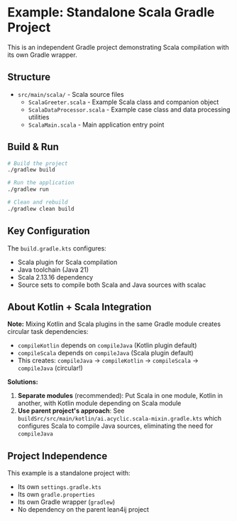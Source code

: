 # Example: Standalone Scala Gradle Project

This is an independent Gradle project demonstrating Scala compilation with its own Gradle wrapper.

## Structure

- `src/main/scala/` - Scala source files
  - `ScalaGreeter.scala` - Example Scala class and companion object
  - `ScalaDataProcessor.scala` - Example case class and data processing utilities
  - `ScalaMain.scala` - Main application entry point

## Build & Run

```bash
# Build the project
./gradlew build

# Run the application
./gradlew run

# Clean and rebuild
./gradlew clean build
```

## Key Configuration

The `build.gradle.kts` configures:
- Scala plugin for Scala compilation
- Java toolchain (Java 21)
- Scala 2.13.16 dependency
- Source sets to compile both Scala and Java sources with scalac

## About Kotlin + Scala Integration

**Note:** Mixing Kotlin and Scala plugins in the same Gradle module creates circular task dependencies:
- `compileKotlin` depends on `compileJava` (Kotlin plugin default)
- `compileScala` depends on `compileJava` (Scala plugin default)
- This creates: `compileJava` → `compileKotlin` → `compileScala` → `compileJava` (circular!)

**Solutions:**
1. **Separate modules** (recommended): Put Scala in one module, Kotlin in another, with Kotlin module depending on Scala module
2. **Use parent project's approach**: See `buildSrc/src/main/kotlin/ai.acyclic.scala-mixin.gradle.kts` which configures Scala to compile Java sources, eliminating the need for `compileJava`

## Project Independence

This example is a standalone project with:
- Its own `settings.gradle.kts`
- Its own `gradle.properties`
- Its own Gradle wrapper (`gradlew`)
- No dependency on the parent lean4ij project
